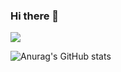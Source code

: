 ### Hi there 👋

<!--
**dlqjagml/dlqjagml** is a ✨ _special_ ✨ repository because its `README.md` (this file) appears on your GitHub profile.

Here are some ideas to get you started:

- 🔭 I’m currently working on ...
- 🌱 I’m currently learning ...
- 👯 I’m looking to collaborate on ...
- 🤔 I’m looking for help with ...
- 💬 Ask me about ...
- 📫 How to reach me: ...
- 😄 Pronouns: ...
- ⚡ Fun fact: ...
-->


<a href="버튼을 눌렀을 때 이동할 링크" target="_blank"><img src="https://img.shields.io/badge/#FF3366?style=&logo=로고&logoColor=로고색상"/></a>


![Anurag's GitHub stats](https://github-readme-stats.vercel.app/api?username=사용자ID&show_icons=true&theme=radical)
